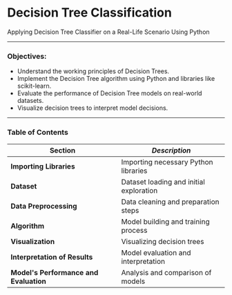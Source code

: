 # Decision Tree Classification
Applying Decision Tree Classifier on a Real-Life Scenario Using Python

---

### Objectives:
- Understand the working principles of Decision Trees.
- Implement the Decision Tree algorithm using Python and libraries like scikit-learn.
- Evaluate the performance of Decision Tree models on real-world datasets.
- Visualize decision trees to interpret model decisions.

---

### Table of Contents
| **Section** | *Description* |
|---------|-------------|
| **Importing Libraries** | Importing necessary Python libraries |
| **Dataset** | Dataset loading and initial exploration |
| **Data Preprocessing** | Data cleaning and preparation steps |
| **Algorithm** | Model building and training process |
| **Visualization** | Visualizing decision trees |
| **Interpretation of Results** | Model evaluation and interpretation |
| **Model's Performance and Evaluation** | Analysis and comparison of models |
